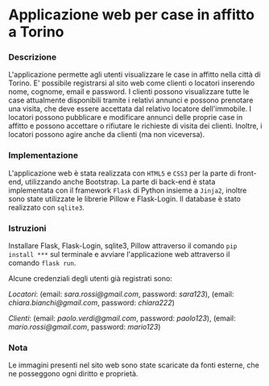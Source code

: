 # Applicazione web per case in affitto a Torino

### Descrizione 
L'applicazione permette agli utenti visualizzare le case in affitto nella città di Torino. E' possibile registrarsi al sito web come clienti o locatori inserendo nome, cognome, email e password. I clienti possono visualizzare tutte le case attualmente disponibili tramite i relativi annunci e possono prenotare una visita, che deve essere accettata dal relativo locatore dell'immobile.
I locatori possono pubblicare e modificare annunci delle proprie case in affitto e possono accettare o rifiutare le richieste di visita dei clienti. Inoltre, i locatori possono agire anche da clienti (ma non viceversa).
### Implementazione
L'applicazione web è stata realizzata con `HTML5` e `CSS3` per la parte di front-end, utilizzando anche Bootstrap. La parte di back-end è stata implementata con il framework `Flask` di Python insieme a `Jinja2`, inoltre sono state utilizzate le librerie Pillow e Flask-Login. Il database è stato realizzato con `sqlite3`.
### Istruzioni 
Installare Flask, Flask-Login, sqlite3, Pillow attraverso il comando `pip install ***` sul terminale e avviare l'applicazione web attraverso il comando `flask run`.

Alcune credenziali degli utenti già registrati sono: 

_Locatori_: (email: _sara.rossi@gmail.com_, password: _sara123_), (email: _chiara.bianchi@gmail.com_, password: _chiara222_)

_Clienti_: (email: _paolo.verdi@gmail.com_, password: _paolo123_), (email: _mario.rossi@gmail.com_, password: _mario123_)

### Nota
Le immagini presenti nel sito web sono state scaricate da fonti esterne, che ne posseggono ogni diritto e proprietà.



